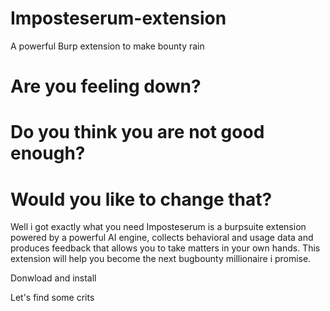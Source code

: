 # Imposteserum-extension
A powerful Burp extension to make bounty rain


# Are you feeling down?
# Do you think you are not good enough?
# Would you like to change that?

Well i got exactly what you need Imposteserum is a burpsuite extension powered by a powerful AI engine, collects behavioral and usage data and produces feedback that allows you to take matters in your own hands. This extension will help you become the next bugbounty millionaire i promise.

Donwload and install

Let's find some crits
